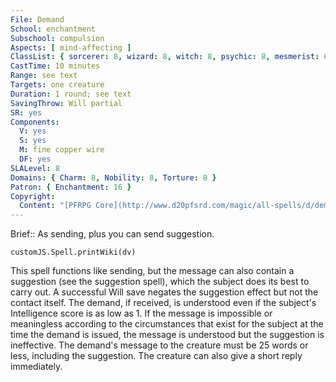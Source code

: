 ```yaml
---
File: Demand
School: enchantment
Subschool: compulsion
Aspects: [ mind-affecting ]
ClassList: { sorcerer: 8, wizard: 8, witch: 8, psychic: 8, mesmerist: 6 }
CastTime: 10 minutes
Range: see text
Targets: one creature
Duration: 1 round; see text
SavingThrow: Will partial
SR: yes
Components:
  V: yes
  S: yes
  M: fine copper wire
  DF: yes
SLALevel: 8
Domains: { Charm: 8, Nobility: 8, Torture: 8 }
Patron: { Enchantment: 16 }
Copyright:
  Content: "[PFRPG Core](http://www.d20pfsrd.com/magic/all-spells/d/demand)"
---
```

Brief:: As sending, plus you can send suggestion.

```dataviewjs
customJS.Spell.printWiki(dv)
```

This spell functions like sending, but the message can also contain a suggestion (see the suggestion spell), which the subject does its best to carry out. A successful Will save negates the suggestion effect but not the contact itself. The demand, if received, is understood even if the subject's Intelligence score is as low as 1. If the message is impossible or meaningless according to the circumstances that exist for the subject at the time the demand is issued, the message is understood but the suggestion is ineffective. The demand's message to the creature must be 25 words or less, including the suggestion. The creature can also give a short reply immediately.
